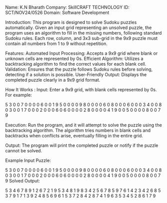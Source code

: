 Name: K.N Bharath
Company: SkillCRAFT TECHNOLOGY
ID: SCT/NOV24/0526
Domain: Software Development

Introduction:
         This program is designed to solve Sudoku puzzles automatically. Given an input grid representing an unsolved puzzle, the program uses an algorithm to fill in the missing numbers, following standard Sudoku rules. Each row, column, and 3x3 sub-grid in the 9x9 puzzle must contain all numbers from 1 to 9 without repetition.

Features:
        Automated Input Processing: Accepts a 9x9 grid where blank or unknown cells are represented by 0s.
Efficient Algorithm: Utilizes a backtracking algorithm to find the correct values for each blank cell.
Validation: Ensures that the puzzle follows Sudoku rules before solving, detecting if a solution is possible.
User-Friendly Output: Displays the completed puzzle clearly in a 9x9 grid format.


How It Works :
Input: Enter a 9x9 grid, with blank cells represented by 0s. For example:

5 3 0 0 7 0 0 0 0
6 0 0 1 9 5 0 0 0
0 9 8 0 0 0 0 6 0
8 0 0 0 6 0 0 0 3
4 0 0 8 0 3 0 0 1
7 0 0 0 2 0 0 0 6
0 6 0 0 0 0 2 8 0
0 0 0 4 1 9 0 0 5
0 0 0 0 8 0 0 7 9

Execution: Run the program, and it will attempt to solve the puzzle using the backtracking algorithm. The algorithm tries numbers in blank cells and backtracks when conflicts arise, eventually filling in the entire grid.

Output: The program will print the completed puzzle or notify if the puzzle cannot be solved.

Example
Input Puzzle:

5 3 0 0 7 0 0 0 0
6 0 0 1 9 5 0 0 0
0 9 8 0 0 0 0 6 0
8 0 0 0 6 0 0 0 3
4 0 0 8 0 3 0 0 1
7 0 0 0 2 0 0 0 6
0 6 0 0 0 0 2 8 0
0 0 0 4 1 9 0 0 5
0 0 0 0 8 0 0 7 9
Solved Output:

5 3 4 6 7 8 9 1 2
6 7 2 1 9 5 3 4 8
1 9 8 3 4 2 5 6 7
8 5 9 7 6 1 4 2 3
4 2 6 8 5 3 7 9 1
7 1 3 9 2 4 8 5 6
9 6 1 5 3 7 2 8 4
2 8 7 4 1 9 6 3 5
3 4 5 2 8 6 1 7 9
